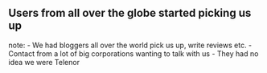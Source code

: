 ## Users from all over the globe started picking us up

note:
    - We had bloggers all over the world pick us up, write reviews etc.
    - Contact from a lot of big corporations wanting to talk with us
    - They had no idea we were Telenor
